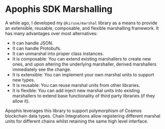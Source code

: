 # Apophis SDK Marshalling
A while ago, I developed my `@kiruse/marshal` library as a means to provide an extensible, reusable, composable, and flexible marshalling framework. It has many advantages over most alternatives:

- It can handle JSON.
- It can handle Protobufs.
- It can unmarshal into proper class instances.
- It is composable: You can extend existing marshallers to create new ones, and upon altering the underlying marshaller, derived marshallers immediately see the change.
- It is extensible: You can implement your own marshal units to support new types.
- It is reusable: You can reuse marshal units from other libraries.
- It is flexible: You can add inject new marshal units into existing marshallers to extend base functionality of third party libraries (if they allow it).

Apophis leverages this library to support polymorphism of Cosmos blockchain data types. Chain Integrations allow registering different marshal units for different chains whilst retaining the same high level interface.
